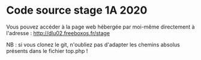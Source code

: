 # Code source stage 1A 2020

Vous pouvez accéder à la page web hébergée par moi-même directement à l'adresse : http://dlu02.freeboxos.fr/stage

NB : si vous clonez le git, n'oubliez pas d'adapter les chemins absolus présents dans le fichier top.php !
